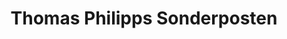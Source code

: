 ---
title: "Thomas Philipps Sonderposten"
url: /tettnang/thomas-philipps-sonderposten/
shop: Kramladen
---